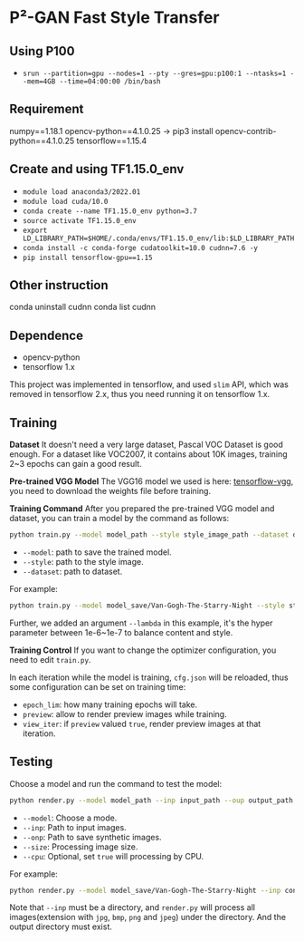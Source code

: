 # P&sup2;-GAN Fast Style Transfer

## Using P100
- `srun --partition=gpu --nodes=1 --pty --gres=gpu:p100:1 --ntasks=1 --mem=4GB --time=04:00:00 /bin/bash`


## Requirement

numpy==1.18.1
opencv-python==4.1.0.25 -> pip3 install opencv-contrib-python==4.1.0.25
tensorflow==1.15.4


## Create and using TF1.15.0_env
- `module load anaconda3/2022.01`
- `module load cuda/10.0`
- `conda create --name TF1.15.0_env python=3.7`
- `source activate TF1.15.0_env`
- `export LD_LIBRARY_PATH=$HOME/.conda/envs/TF1.15.0_env/lib:$LD_LIBRARY_PATH`
- `conda install -c conda-forge cudatoolkit=10.0 cudnn=7.6 -y`
- `pip install tensorflow-gpu==1.15`

## Other instruction
conda uninstall cudnn
conda list cudnn

## Dependence

* opencv-python
* tensorflow 1.x

This project was implemented in tensorflow, and used `slim` API, which was removed in tensorflow 2.x, thus you need running it on tensorflow 1.x.

## Training

**Dataset**
It doesn't need a very large dataset, Pascal VOC Dataset is good enough. For a dataset like VOC2007, it contains about 10K images, training 2~3 epochs can gain a good result.

**Pre-trained VGG Model**
The VGG16 model we used is here: [tensorflow-vgg](https://github.com/machrisaa/tensorflow-vgg), you need to download the weights file before training.

**Training Command**
After you prepared the pre-trained VGG model and dataset, you can train a model by the command as follows:

```bash
python train.py --model model_path --style style_image_path --dataset dataset_path

```
* `--model`: path to save the trained model.
* `--style`: path to the style image.
* `--dataset`: path to dataset.

For example:

```bash
python train.py --model model_save/Van-Gogh-The-Starry-Night --style style/Van-Gogh-The-Starry-Night.jpg --dataset VOCdevkit/VOC2007/JPEGImages/ --lambda 5e-6
```
Further, we added an argument `--lambda` in this example, it's the hyper parameter between 1e-6~1e-7 to balance content and style.

**Training Control**
If you want to change the optimizer configuration, you need to edit `train.py`.

In each iteration while the model is training, `cfg.json` will be reloaded, thus some configuration can be set on training time:
* `epoch_lim`: how many training epochs will take.
* `preview`: allow to render preview images while training.
* `view_iter`: if `preview` valued `true`, render preview images at that iteration.


## Testing

Choose a model and run the command to test the model:

```bash
python render.py --model model_path --inp input_path --oup output_path --size number [--cpu true]
```
* `--model`: Choose a mode.
* `--inp`: Path to input images.
* `--onp`: Path to save synthetic images.
* `--size`: Processing image size.
* `--cpu`: Optional, set `true` will processing by CPU.

For example:

```bash
python render.py --model model_save/Van-Gogh-The-Starry-Night --inp content/ --oup output/Van-Gogh-The-Starry-Night --size 256
```

Note that `--inp` must be a directory, and `render.py` will process all images(extension with `jpg`, `bmp`, `png` and `jpeg`) under the directory. And the output directory must exist.





